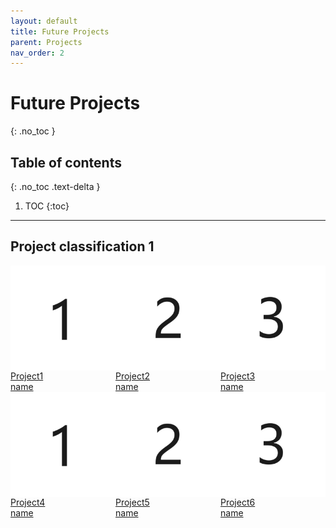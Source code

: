 ```yaml
---
layout: default
title: Future Projects
parent: Projects
nav_order: 2
---
```


# Future Projects
{: .no_toc }

## Table of contents
{: .no_toc .text-delta }

1. TOC
{:toc}

---

## Project classification 1
<div class="container">
    <a href="https://example.com" class="content">
        <img src="../../pictures/1.jpg" alt="Project1">
        Project1<br>name
    </a>
    <a href="https://example.com" class="content">
        <img src="../../pictures/2.jpg" alt="Project2">
        Project2<br>name
    </a>
    <a href="https://example.com" class="content">
        <img src="../../pictures/3.jpg" alt="Project3">
        Project3<br>name
    </a>
</div>
<div class="container">
    <a href="https://example.com" class="content">
        <img src="../../pictures/1.jpg" alt="Project1">
        Project4<br>name
    </a>
    <a href="https://example.com" class="content">
        <img src="../../pictures/2.jpg" alt="Project2">
        Project5<br>name
    </a>
    <a href="https://example.com" class="content">
        <img src="../../pictures/3.jpg" alt="Project3">
        Project6<br>name
    </a>
</div>

<style>
        .container {
            display: flex;
            align-content: center;
        }
        /*.container img {*/
        /*    flex: 1;*/
        /*    max-width: 100%;*/
        /*    box-sizing: border-box;*/
        /*}*/
        .content {
            display: flex;
            flex-direction: column;
        }
</style>
